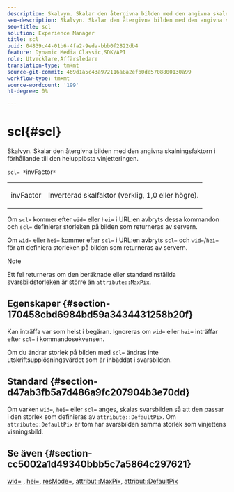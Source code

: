 ```yaml
---
description: Skalvyn. Skalar den återgivna bilden med den angivna skalningsfaktorn i förhållande till den helupplösta vinjetteringen.
seo-description: Skalvyn. Skalar den återgivna bilden med den angivna skalningsfaktorn i förhållande till den helupplösta vinjetteringen.
seo-title: scl
solution: Experience Manager
title: scl
uuid: 04839c44-01b6-4fa2-9eda-bbb0f2822db4
feature: Dynamic Media Classic,SDK/API
role: Utvecklare,Affärsledare
translation-type: tm+mt
source-git-commit: 469d1a5c43a972116a8a2efb0de5708800130a99
workflow-type: tm+mt
source-wordcount: '199'
ht-degree: 0%

---
```



# scl{#scl}

Skalvyn. Skalar den återgivna bilden med den angivna skalningsfaktorn i förhållande till den helupplösta vinjetteringen.

`scl= *`invFactor`*`

<table id="simpletable_EFE352FA8EF14197B6934783A2883451"> 
 <tr class="strow"> 
  <td class="stentry"> <p><span class="codeph"> <span class="varname"> invFactor</span> </span> </p></td> 
  <td class="stentry"> <p>Inverterad skalfaktor (verklig, 1,0 eller högre). </p></td> 
 </tr> 
</table>

Om `scl=` kommer efter `wid=` eller `hei=` i URL:en avbryts dessa kommandon och `scl=` definierar storleken på bilden som returneras av servern.

Om `wid=` eller `hei=` kommer efter `scl=` i URL:en avbryts `scl=` och `wid=`/`hei=` för att definiera storleken på bilden som returneras av servern.

>[!NOTE]
>
>Ett fel returneras om den beräknade eller standardinställda svarsbildstorleken är större än `attribute::MaxPix`.

## Egenskaper {#section-170458cbd6984bd59a3434431258b20f}

Kan inträffa var som helst i begäran. Ignoreras om `wid=` eller `hei=` inträffar efter `scl=` i kommandosekvensen.

Om du ändrar storlek på bilden med `scl=` ändras inte utskriftsupplösningsvärdet som är inbäddat i svarsbilden.

## Standard {#section-d47ab3fb5a7d486a9fc207904b3e70dd}

Om varken `wid=`, `hei=` eller `scl=` anges, skalas svarsbilden så att den passar i den storlek som definieras av `attribute::DefaultPix`. Om `attribute::DefaultPix` är tom har svarsbilden samma storlek som vinjettens visningsbild.

## Se även {#section-cc5002a1d49340bbb5c7a5864c297621}

[wid=](../../../../../ir-api/http-protocol/image-rendering-api-ref/c-ir-http-protocol-ref/c-ir-http-protocol-command-reference/r-ir-wid.md#reference-b7e691b0624941168c94b2749ae233ec) ,  [hei=](../../../../../ir-api/http-protocol/image-rendering-api-ref/c-ir-http-protocol-ref/c-ir-http-protocol-command-reference/r-ir-hei.md#reference-1c08f60365a94417a39867c09cac5478),  [resMode=](../../../../../ir-api/http-protocol/image-rendering-api-ref/c-ir-http-protocol-ref/c-ir-http-protocol-command-reference/r-ir-http-resmode.md#reference-851a5b636f8948cfb11456c9b7dab0d3),  [attribut::MaxPix](../../../../../ir-api/material-cat/image-rendering-api-ref/c-ir-material-catalog/c-ir-attributes-reference/r-ir-maxpix.md#reference-569f186bbc2840a6bd3cffa8ff3e7657),  [attribut::DefaultPix](../../../../../ir-api/material-cat/image-rendering-api-ref/c-ir-material-catalog/c-ir-attributes-reference/r-ir-defaultpix.md#reference-102c98f9b5d24d2aaaeb756653fb0e6f)
